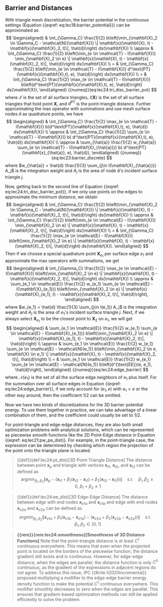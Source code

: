 ## Barrier and Distances

With triangle mesh discretization, the barrier potential in the continuous settings (Equation {{eqref: eq:lec18:barrier_potential}}) can be approximated as
$$
\begin{aligned}
    & \int_{\Gamma_C} \frac{1}{2} b\left(\min_{\mathbf{X}_2 \in \Gamma_C - \mathcal{N}(\mathbf{X})} \| \mathbf{x}(\mathbf{X}, t) - \mathbf{x}(\mathbf{X}_2, t)\|, \hat{d}\right) ds(\mathbf{X}) \\
    \approx & \int_{\Gamma_C} \frac{1}{2} b\left(\min_{e \in \mathcal{T} - I(\mathbf{X})} \min_{\mathbf{X}_2 \in e} \| \mathbf{x}(\mathbf{X}, t) - \mathbf{x}(\mathbf{X}_2, t)\|, \hat{d}\right) ds(\mathbf{X}) \\
    = & \int_{\Gamma_C} \frac{1}{2} b\left(\min_{e \in \mathcal{T} - I(\mathbf{X})} d^\text{PT}(\mathbf{x}(\mathbf{X},t), e), \hat{d}\right) ds(\mathbf{X}) \\
    = & \int_{\Gamma_C} \frac{1}{2} \max_{e \in \mathcal{T} - I(\mathbf{X})} b\left(d^\text{PT}(\mathbf{x}(\mathbf{X},t), e), \hat{d}\right) ds(\mathbf{X}),
\end{aligned}
{{numeq}}{eq:lec24:tri_disc_barrier_pot}
$$
where $\mathcal{T}$ is the set of all surface triangles, $I(\mathbf{X})$ is the set of all surface triangles that hold point $\mathbf{X}$, and $d^{\text{PT}}$ is the point-triangle distance.
Further approximating the max operator with summations and use mesh surface nodes $\hat{a}$ as quadrature points, we have
$$
\begin{aligned}
    & \int_{\Gamma_C} \frac{1}{2} \max_{e \in \mathcal{T} - I(\mathbf{X})} b(d^\text{PT}(\mathbf{x}(\mathbf{X},t), e), \hat{d}) ds(\mathbf{X}) \\
    \approx & \int_{\Gamma_C} \frac{1}{2} \sum_{e \in \mathcal{T} - I(\mathbf{X})} b( d^\text{PT}(\mathbf{x}(\mathbf{X},t), e), \hat{d}) ds(\mathbf{X}) \\
    \approx &
    \sum_{\hat{a}} \frac{1}{2} w_{\hat{a}} \sum_{e \in \mathcal{T} - I(\mathbf{X}_{\hat{a}})} b( d^\text{PT}(\mathbf{x}_{\hat{a}}, e), \hat{d}),
\end{aligned}
{{numeq}}{eq:lec23:barrier_discrete}
$$
where $w_{\hat{a}} = \hat{d} \frac{1}{3} \sum_{j\in I(\mathbf{X}_{\hat{a}})} A_j$ is the integration weight and $A_j$ is the area of node $\hat{a}$'s incident surface triangle $j$.

Now, getting back to the second line of Equation {{eqref: eq:lec24:tri_disc_barrier_pot}}, if we only use points on the edges to approximate the minimum distance, we obtain
$$
\begin{aligned}
    & \int_{\Gamma_C} \frac{1}{2} b\left(\min_{\mathbf{X}_2 \in \Gamma_C - \mathcal{N}(\mathbf{X})} \| \mathbf{x}(\mathbf{X}, t) - \mathbf{x}(\mathbf{X}_2, t)\|, \hat{d}\right) ds(\mathbf{X}) \\
    \approx & \int_{\Gamma_C} \frac{1}{2} b\left(\min_{e \in \mathcal{E} - I(\mathbf{X})} \min_{\mathbf{X}_2 \in e} \| \mathbf{x}(\mathbf{X}, t) - \mathbf{x}(\mathbf{X}_2, t)\|, \hat{d}\right) ds(\mathbf{X}) \\
    = & \int_{\Gamma_C} \frac{1}{2} \max_{e \in \mathcal{E} - I(\mathbf{X})} b\left(\min_{\mathbf{X}_2 \in e} \| \mathbf{x}(\mathbf{X}, t) - \mathbf{x}(\mathbf{X}_2, t)\|, \hat{d}\right) ds(\mathbf{X}).
\end{aligned}
$$
Then if we choose a special quadrature point $\mathbf{X}_{e_1}$ per surface edge $e_1$ and approximate the max operators with summations, we get
$$
\begin{aligned}
    & \int_{\Gamma_C} \frac{1}{2} \max_{e \in \mathcal{E} - I(\mathbf{X})} b\left(\min_{\mathbf{X}_2 \in e} \| \mathbf{x}(\mathbf{X}, t) - \mathbf{x}(\mathbf{X}_2, t)\|, \hat{d}\right) ds(\mathbf{X}) \\
    \approx & \sum_{e_1 \in \mathcal{E}} \frac{1}{2} w_{e_1} \sum_{e \in \mathcal{E} - I(\mathbf{X}_{e_1})} b\left(\min_{\mathbf{X}_2 \in e} \| \mathbf{x}(\mathbf{X}_{e_1}, t) - \mathbf{x}(\mathbf{X}_2, t)\|, \hat{d}\right),
\end{aligned}
$$
where $w_{e_1} = \hat{d} \frac{1}{3} \sum_{j\in I(e_1)} A_j$ is the integration weight and $A_j$ is the area of $e_1$'s incident surface triangle $j$.
Next, if we always select $\mathbf{X}_{e_1}$ to be the closest point to $\mathbf{X}_2$ on $e_1$, we will get
$$
\begin{aligned}
    & \sum_{e_1 \in \mathcal{E}} \frac{1}{2} w_{e_1} \sum_{e \in \mathcal{E} - I(\mathbf{X}_{e_1})} b\left(\min_{\mathbf{X}_2 \in e} \| \mathbf{x}(\mathbf{X}_{e_1}, t) - \mathbf{x}(\mathbf{X}_2, t)\|, \hat{d}\right) \\
    \approx & \sum_{e_1 \in \mathcal{E}} \frac{1}{2} w_{e_1} \sum_{e \in \mathcal{E} - \mathcal{N}(e_1)} b\left(\min_{\mathbf{X}_2 \in e, \mathbf{X} \in e_1} \| \mathbf{x}(\mathbf{X}, t) - \mathbf{x}(\mathbf{X}_2, t)\|, \hat{d}\right) \\
    = & \sum_{e_1 \in \mathcal{E}} \frac{1}{2} w_{e_1}  \sum_{e \in \mathcal{E} - \mathcal{N}(e_1)} b\left(d^{\text{EE}}(e, e_1), \hat{d}\right),
\end{aligned}
{{numeq}}{eq:lec24:edge_barrier}
$$
where $\mathcal{N}(e_1)$ is the set of all the surface edge neighbors of $e_1$ plus itself. For the summation over all surface edges in Equation {{eqref: eq:lec24:edge_barrier}}, if we only account for $(e_1, e)$ with $e_1 < e$ or the other way around, then the coefficient $1/2$ can be omitted.

Now we have two kinds of discretizations for the 3D barrier potential energy. To use them together in practice, we can take advantage of a linear combination of them, and the coefficient could usually be set to $1/2$.

For point-triangle and edge-edge distances, they are also both small optimization problems with analytical solutions, which can be represented as piecewise smooth functions like the 2D Point-Edge distance in Equation {{eqref: eq:lec21:pw_pe_dist}}.
For example, in the point-triangle case, the expression can be determined by checking which region the projection of the point onto the triangle plane is located.

> {{def}}{def:lec24:pt_dist}[3D Point-Triangle Distance] The distance between point $\mathbf{x}_p$ and triangle with vertices $\mathbf{x}_{t1}$, $\mathbf{x}_{t2}$, and $\mathbf{x}_{t3}$ can be defined as $$ \text{arg}\min_{\beta_1,\beta_2} \|\mathbf{x}_p - (\mathbf{x}_{t1} + \beta_1 (\mathbf{x}_{t2} - \mathbf{x}_{t1}) + \beta_2 (\mathbf{x}_{t3} - \mathbf{x}_{t1})) \| \quad \text{s.t.} \quad \beta_1,\beta_2 \geq 0, \ \beta_1+\beta_2 \leq 1 $$

> {{def}}{def:lec24:ee_dist}[3D Edge-Edge Distance] The distance between edge with end nodes $\mathbf{x}_{e1a}$ and $\mathbf{x}_{e1b}$ and edge with end nodes $\mathbf{x}_{e2a}$ and $\mathbf{x}_{e2b}$ can be defined as
> $$ \text{arg}\min_{\beta_1,\beta_2} \| \mathbf{x}_{e1a} + \beta_1 (\mathbf{x}_{e1b} - \mathbf{x}_{e1a}) - (\mathbf{x}_{e2a} + \beta_2 (\mathbf{x}_{e2b} - \mathbf{x}_{e2a})) \| \quad \text{s.t.} \quad \beta_1,\beta_2 \in [0,1] $$

> **{{rem}}{rem:lec24:smoothness}[Smoothness of 3D Distance Functions]** Note that the point-triangle distance is at least $C^1$ continuous everywhere. This means that even when the projected point is located on the borders of the piecewise function, the distance gradient still exists and is continuous. However, for edge-edge distance, when the edges are parallel, the distance function is only $C^0$ continuous, as the gradient of the expressions in adjacent regions do not agree. To address this issue, IPC {{#cite li2020incremental}} proposed multiplying a mollifier to the edge-edge barrier energy density function to make the potential $C^1$ continuous everywhere. This mollifier smoothly decreases to zero when the edges are parallel. This ensures that gradient-based optimization methods can still be applied efficiently to solve the problem.
